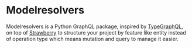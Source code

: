 # Modelresolvers

Modelresolvers is a Python GraphQL package, inspired by [TypeGraphQL](https://typegraphql.com/), on top of [Strawberry](https://github.com/strawberry-graphql/strawberry)
to structure your project by feature like entity instead of operation type which means mutation and query to manage it easier.